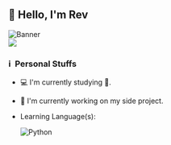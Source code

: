 ## 👋 Hello, I'm Rev

![Banner](https://telegra.ph/file/a673fe9f094ba1add1883.gif) <br />
[<img src="https://img.shields.io/badge/instagram-%23E4405F.svg?&style=for-the-badge&logo=instagram&logoColor=white">](https://instagram.com/noru.cc)

### ℹ &nbsp;Personal Stuffs
- 💻 I'm currently studying 🚀.
- 🔭 I'm currently working on my side project.
- Learning Language(s): &nbsp;

  ![Python](https://img.shields.io/badge/python-323330?style=for-the-badge&logo=python&logoColor=blue)
